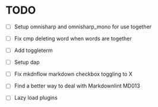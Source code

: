 # TODO

- [ ] Setup omnisharp and omnisharp_mono for use together
- [ ] Fix cmp deleting word when words are together
- [ ] Add toggleterm

- [ ] Setup dap
- [ ] Fix mkdnflow markdown checkbox toggling to X
- [ ] Find a better way to deal with Markdownlint MD013
- [ ] Lazy load plugins
